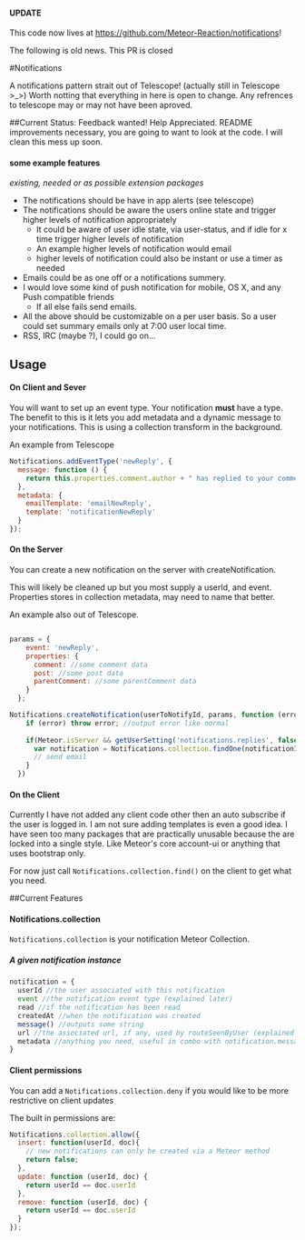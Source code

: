 #### UPDATE

This code now lives at https://github.com/Meteor-Reaction/notifications!

The following is old news. This PR is closed

#Notifications

A notifications pattern strait out of Telescope! (actually still in Telescope >_>) Worth notting that everything in here is open to change. Any refrences to telescope may or may not have been aproved.

##Current Status:
Feedback wanted! Help Appreciated. README improvements necessary, you are going to want to look at the code. I will clean this mess up soon.

#### some example features 
*existing, needed or as possible extension packages*

- The notifications should be have in app alerts (see telescope)
- The notifications should be aware the users online state and trigger higher levels of notification appropriately 
  - It could be aware of user idle state, via user-status, and if idle for x time trigger higher levels of notification
  - An example higher levels of notification would email
  - higher levels of notification could also be instant or use a timer as needed
- Emails could be as one off or a notifications summery.
- I would love some kind of push notification for mobile, OS X, and any Push compatible friends
  - If all else fails send emails.
- All the above should be customizable on a per user basis. So a user could set summary emails only at 7:00 user local time.
- RSS, IRC (maybe ?), I could go on...
## Usage

#### On Client and Sever
You will want to set up an event type. Your notification **must** have a type. The benefit to this is it lets you add metadata and a dynamic message to your notifications. This is using a collection transform in the background.

An example from Telescope
```js
Notifications.addEventType('newReply', {
  message: function () {
    return this.properties.comment.author + " has replied to your comment on \"" + this.properties.post.title + "\"";
  },
  metadata: {
    emailTemplate: 'emailNewReply',
    template: 'notificationNewReply'
  }
});

```

#### On the Server
You can create a new notification on the server with createNotification. 

This will likely be cleaned up but you most supply a userId, and event. Properties stores in collection metadata, may need to name that better.

An example also out of Telescope.
```js

params = {
    event: 'newReply',
    properties: {
      comment: //some comment data
      post: //some post data
      parentComment: //some parentComment data
    }
  };

Notifications.createNotification(userToNotifyId, params, function (error, notificationId) { 
    if (error) throw error; //output error like normal
    
    if(Meteor.isServer && getUserSetting('notifications.replies', false, userToNotify)){
      var notification = Notifications.collection.findOne(notificationId);
      // send email
    }
  })
```
#### On the Client

Currently I have not added any client code other then an auto subscribe if the user is logged in. I am not sure adding templates is even a good idea. I have seen too many packages that are practically unusable because the are locked into a single style. Like Meteor's core account-ui or anything that uses bootstrap only. 

For now just call `Notifications.collection.find()` on the client to get what you need.


##Current Features

#### Notifications.collection
`Notifications.collection` is your notification Meteor Collection.

##### A given notification instance
```js
notification = {
  userId //the user associated with this notification
  event //the notification event type (explained later)
  read //if the notification has been read 
  createdAt //when the notification was created
  message() //outputs some string
  url //the associated url, if any, used by routeSeenByUser (explained later)
  metadata //anything you need, useful in combo with notification.message()
}
```

#### Client permissions 
 You can add a `Notifications.collection.deny` if you would like to be more restrictive on client updates
 
 The built in permissions are:
```js
Notifications.collection.allow({
  insert: function(userId, doc){
    // new notifications can only be created via a Meteor method
    return false;
  },
  update: function (userId, doc) {
    return userId == doc.userId
  },
  remove: function (userId, doc) {
    return userId == doc.userId
  }
});
```
